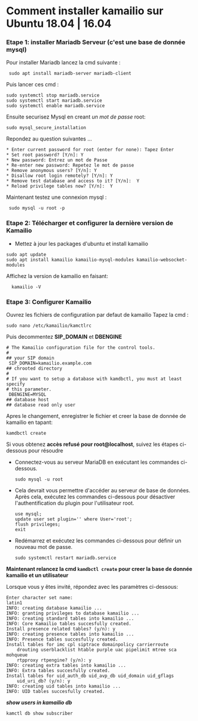 # Comment installer kamailio sur Ubuntu 18.04 | 16.04
  
  
  ### Etape 1:  installer Mariadb Serveur (c'est une base de donnée mysql)
  
  Pour installer Mariadb lancez la cmd suivante :  
  
     sudo apt install mariadb-server mariadb-client

  Puis lancer ces cmd :
  
    sudo systemctl stop mariadb.service 
    sudo systemctl start mariadb.service 
    sudo systemctl enable mariadb.service 
  
  Ensuite securisez Mysql en creant *un mot de passe* root:
  
    sudo mysql_secure_installation 
  
  Repondez au question suivantes ...
  
    * Enter current password for root (enter for none): Tapez Enter
    * Set root password? [Y/n]: Y
    * New password: Entrez un mot de Passe
    * Re-enter new password: Repetez le mot de passe
    * Remove anonymous users? [Y/n]: Y
    * Disallow root login remotely? [Y/n]: Y
    * Remove test database and access to it? [Y/n]:  Y
    * Reload privilege tables now? [Y/n]:  Y
  
  Maintenant testez une connexion mysql :

     sudo mysql -u root -p
    

  ### Etape 2: Télécharger et configurer la dernière version de Kamailio
  
    
   * Mettez à jour les packages d'ubuntu et install kamailio
   
    sudo apt update
    sudo apt install kamailio kamailio-mysql-modules kamailio-websocket-modules
    
    
   Affichez la version de kamailio en faisant:
   
      kamailio -V
      
      
  ### Etape 3: Configurer Kamailio
  
    
   Ouvrez les fichiers de configuratiion par defaut de kamailio 
          Tapez la cmd : 
          
    sudo nano /etc/kamailio/kamctlrc
   
   Puis decommentez **SIP_DOMAIN** et **DBENGINE**
   
    # The Kamailio configuration file for the control tools.
    #
    ## your SIP domain
     SIP_DOMAIN=kamailio.example.com
    ## chrooted directory
    #
    # If you want to setup a database with kamdbctl, you must at least specify
    # this parameter.
     DBENGINE=MYSQL
    ## database host
    ## database read only user
    
   Apres le changement, enregistrer le fichier et creer la base de donnée de kamailio en tapant:
   
    kamdbctl create

  
  Si vous obtenez **accès refusé pour root@localhost**, suivez les étapes ci-dessous pour résoudre
  
  * Connectez-vous au serveur MariaDB en exécutant les commandes ci-dessous.
                              
        sudo mysql -u root
  
  
  * Cela devrait vous permettre d'accéder au serveur de base de données. 
    Après cela, exécutez les commandes ci-dessous pour désactiver l'authentification du plugin pour l'utilisateur root.
    
        use mysql;
        update user set plugin='' where User='root';
        flush privileges;
        exit
        
  * Redémarrez et exécutez les commandes ci-dessous pour définir un nouveau mot de passe.
  
        sudo systemctl restart mariadb.service

  **Maintenant relancez la cmd ` kamdbctl create ` pour creer la base de donnée kamailio  et un utilisateur**
  
    
    
  Lorsque vous y êtes invité, répondez avec les paramètres ci-dessous:

    Enter character set name: 
    latin1
    INFO: creating database kamailio ...
    INFO: granting privileges to database kamailio ...
    INFO: creating standard tables into kamailio ...
    INFO: Core Kamailio tables succesfully created.
    Install presence related tables? (y/n): y
    INFO: creating presence tables into kamailio ...
    INFO: Presence tables succesfully created.
    Install tables for imc cpl siptrace domainpolicy carrierroute
        drouting userblacklist htable purple uac pipelimit mtree sca mohqueue
        rtpproxy rtpengine? (y/n): y
    INFO: creating extra tables into kamailio ...
    INFO: Extra tables succesfully created.
    Install tables for uid_auth_db uid_avp_db uid_domain uid_gflags
        uid_uri_db? (y/n): y
    INFO: creating uid tables into kamailio ...
    INFO: UID tables succesfully created.
      



***show users in kamailio db*** 

`kamctl db show subscriber`

